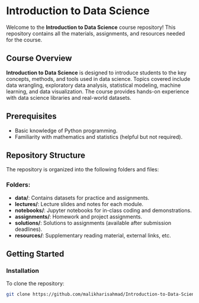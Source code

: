 # Introduction to Data Science

Welcome to the **Introduction to Data Science** course repository! This repository contains all the materials, assignments, and resources needed for the course.

## Course Overview

**Introduction to Data Science** is designed to introduce students to the key concepts, methods, and tools used in data science. Topics covered include data wrangling, exploratory data analysis, statistical modeling, machine learning, and data visualization. The course provides hands-on experience with data science libraries and real-world datasets.

## Prerequisites

- Basic knowledge of Python programming.
- Familiarity with mathematics and statistics (helpful but not required).

## Repository Structure

The repository is organized into the following folders and files:


### Folders:

- **data/**: Contains datasets for practice and assignments.
- **lectures/**: Lecture slides and notes for each module.
- **notebooks/**: Jupyter notebooks for in-class coding and demonstrations.
- **assignments/**: Homework and project assignments.
- **solutions/**: Solutions to assignments (available after submission deadlines).
- **resources/**: Supplementary reading material, external links, etc.

## Getting Started

### Installation

To clone the repository:
   ```bash
   git clone https://github.com/malikharisahmad/Introduction-to-Data-Science.git
